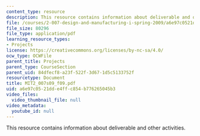 ```yaml
---
content_type: resource
description: This resource contains information about deliverable and other activities.
file: /courses/2-007-design-and-manufacturing-i-spring-2009/a6e97c0521dde4ffc854b776265045b3_MIT2_007s09_f09.pdf
file_size: 80296
file_type: application/pdf
learning_resource_types:
- Projects
license: https://creativecommons.org/licenses/by-nc-sa/4.0/
ocw_type: OCWFile
parent_title: Projects
parent_type: CourseSection
parent_uid: 84dfecf8-a23f-522f-3d67-1d5c5133752f
resourcetype: Document
title: MIT2_007s09_f09.pdf
uid: a6e97c05-21dd-e4ff-c854-b776265045b3
video_files:
  video_thumbnail_file: null
video_metadata:
  youtube_id: null
---
```

This resource contains information about deliverable and other activities.
